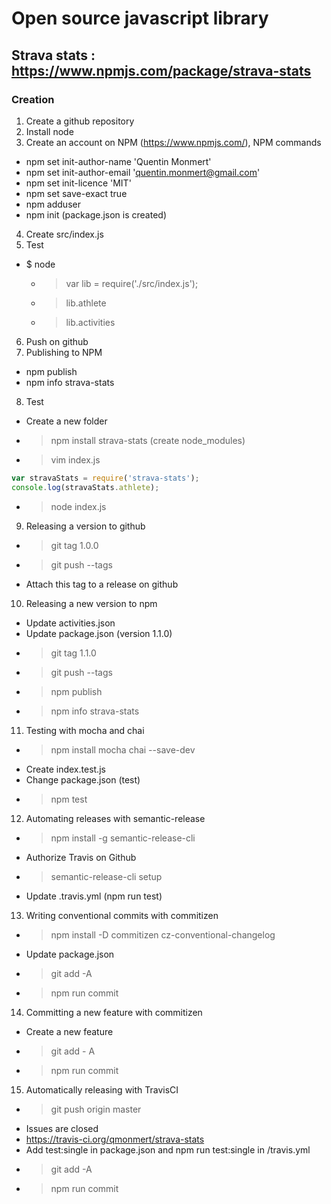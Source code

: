 # Open source javascript library

## Strava stats : https://www.npmjs.com/package/strava-stats

### Creation

1. Create a github repository
2. Install node
3. Create an account on NPM (https://www.npmjs.com/), NPM commands
  * npm set init-author-name 'Quentin Monmert'
  * npm set init-author-email 'quentin.monmert@gmail.com'
  * npm set init-licence 'MIT'
  * npm set save-exact true
  * npm adduser
  * npm init (package.json is created)
4. Create src/index.js
5. Test
  * $ node
    * > var lib = require('./src/index.js');
    * > lib.athlete
    * > lib.activities
6. Push on github
7. Publishing to NPM
  * npm publish
  * npm info strava-stats
8. Test
  * Create a new folder
  * > npm install strava-stats (create node_modules)
  * > vim index.js
```javascript
var stravaStats = require('strava-stats');
console.log(stravaStats.athlete);
```    
  * > node index.js
9. Releasing a version to github
  * > git tag 1.0.0  
  * > git push --tags
  * Attach this tag to a release on github
10. Releasing a new version to npm
  * Update activities.json
  * Update package.json (version 1.1.0)
  * > git tag 1.1.0
  * > git push --tags
  * > npm publish
  * > npm info strava-stats
11. Testing with mocha and chai
  * > npm install mocha chai --save-dev
  * Create index.test.js
  * Change package.json (test)
  * > npm test
12. Automating releases with semantic-release
  * > npm install -g semantic-release-cli
  * Authorize Travis on Github
  * > semantic-release-cli setup
  * Update .travis.yml (npm run test)
13. Writing conventional commits with commitizen
  * > npm install -D commitizen cz-conventional-changelog
  * Update package.json
  * > git add -A
  * > npm run commit
14. Committing a new feature with commitizen
  * Create a new feature
  * > git add - A
  * > npm run commit
15. Automatically releasing with TravisCI
  * > git push origin master
  * Issues are closed
  * https://travis-ci.org/qmonmert/strava-stats
  * Add test:single in package.json and npm run test:single in /travis.yml   
  * > git add -A
  * > npm run commit
  